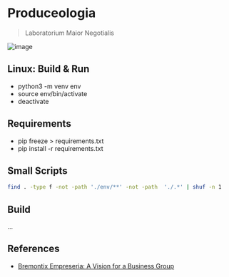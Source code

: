 # Produceologia

> Laboratorium Maior Negotialis

![image](https://github.com/user-attachments/assets/39e7628e-fd60-4c29-ba7d-387021bbda5a)

## Linux: Build & Run

- python3 -m venv env
- source env/bin/activate
- deactivate

## Requirements

- pip freeze > requirements.txt
- pip install -r requirements.txt

## Small Scripts

```bash
find . -type f -not -path './env/**' -not -path  './.*' | shuf -n 1
```

## Build

...

## References

- [Bremontix Empreseria: A Vision for a Business Group](https://www.notion.so/Bremontix-Empreseria-A-Vision-for-a-Business-Group-17dd38c7497c80c6ae3cc59eb66fcab2?source=copy_link)